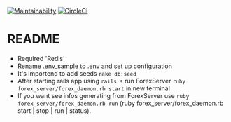 [![Maintainability](https://api.codeclimate.com/v1/badges/541a8d7ec8cb6254e8f5/maintainability)](https://codeclimate.com/github/workshop-team/forex/maintainability)
[![CircleCI](https://circleci.com/gh/workshop-team/forex.svg?style=shield)](https://circleci.com/gh/workshop-team/forex)

# README

* Required 'Redis'
* Rename .env_sample to .env and set up configuration
* It's importend to add seeds ``` rake db:seed ```
* After starting rails app using ` rails s ` run ForexServer `ruby forex_server/forex_daemon.rb start` in new terminal
* If you want see infos generating from ForexServer use `ruby forex_server/forex_daemon.rb run` (ruby forex_server/forex_daemon.rb start | stop | run | status).
